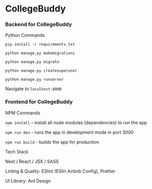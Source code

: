 # CollegeBuddy

### Backend for CollegeBuddy

Python Commands


`pip install -r requirements.txt` 

`python manage.py makemigrations` 

`python manage.py migrate` 

`python manage.py createsuperuser`

`python manage.py runserver`

Navigate to  `localhost:8000`
### Frontend for CollegeBuddy

NPM Commands


`npm install` - install all node modules (dependencies) to run the app

`npm run dev` - runs the app in development mode in port 3000

`npm run build` - builds the app for production


Tech Stack

Next / React / JSX / SASS

Linting & Quality: ESlint (ESlin Airbnb Config), Prettier

UI Library:  Ant Design

